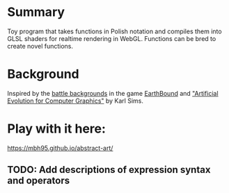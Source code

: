 # Summary
Toy program that takes functions in Polish notation and compiles them into GLSL shaders for realtime rendering in WebGL.
Functions can be bred to create novel functions.

# Background
Inspired by the [battle backgrounds](https://www.gjtorikian.com/Earthbound-Battle-Backgrounds-JS) in the game [EarthBound](https://en.wikipedia.org/wiki/EarthBound) and ["Artificial Evolution for Computer Graphics"](http://www.karlsims.com/papers/siggraph91.html) by Karl Sims.

# Play with it here:
https://mbh95.github.io/abstract-art/

## TODO: Add descriptions of expression syntax and operators
